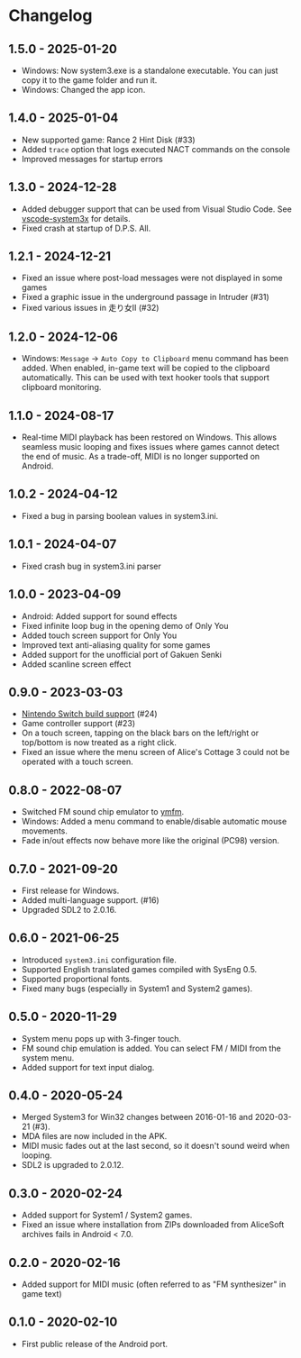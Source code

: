 # Changelog

## 1.5.0 - 2025-01-20
- Windows: Now system3.exe is a standalone executable. You can just copy it to
  the game folder and run it.
- Windows: Changed the app icon.

## 1.4.0 - 2025-01-04
- New supported game: Rance 2 Hint Disk (#33)
- Added `trace` option that logs executed NACT commands on the console
- Improved messages for startup errors

## 1.3.0 - 2024-12-28
- Added debugger support that can be used from Visual Studio Code. See
  [vscode-system3x](https://github.com/kichikuou/vscode-system3x) for details.
- Fixed crash at startup of D.P.S. All.

## 1.2.1 - 2024-12-21
- Fixed an issue where post-load messages were not displayed in some games
- Fixed a graphic issue in the underground passage in Intruder (#31)
- Fixed various issues in 走り女II (#32)

## 1.2.0 - 2024-12-06
- Windows: `Message` -> `Auto Copy to Clipboard` menu command has been added.
  When enabled, in-game text will be copied to the clipboard automatically. This
  can be used with text hooker tools that support clipboard monitoring.

## 1.1.0 - 2024-08-17
- Real-time MIDI playback has been restored on Windows. This allows seamless
  music looping and fixes issues where games cannot detect the end of music.
  As a trade-off, MIDI is no longer supported on Android.

## 1.0.2 - 2024-04-12
- Fixed a bug in parsing boolean values in system3.ini.

## 1.0.1 - 2024-04-07
- Fixed crash bug in system3.ini parser

## 1.0.0 - 2023-04-09
- Android: Added support for sound effects
- Fixed infinite loop bug in the opening demo of Only You
- Added touch screen support for Only You
- Improved text anti-aliasing quality for some games
- Added support for the unofficial port of Gakuen Senki
- Added scanline screen effect

## 0.9.0 - 2023-03-03
- [Nintendo Switch build support](https://github.com/kichikuou/system3-sdl2/blob/v0.9.0/switch/README.md) (#24)
- Game controller support (#23)
- On a touch screen, tapping on the black bars on the left/right or top/bottom is now treated as a right click.
- Fixed an issue where the menu screen of Alice's Cottage 3 could not be operated with a touch screen.

## 0.8.0 - 2022-08-07
- Switched FM sound chip emulator to [ymfm](https://github.com/aaronsgiles/ymfm).
- Windows: Added a menu command to enable/disable automatic mouse movements.
- Fade in/out effects now behave more like the original (PC98) version.

## 0.7.0 - 2021-09-20
- First release for Windows.
- Added multi-language support. (#16)
- Upgraded SDL2 to 2.0.16.

## 0.6.0 - 2021-06-25
- Introduced `system3.ini` configuration file.
- Supported English translated games compiled with SysEng 0.5.
- Supported proportional fonts.
- Fixed many bugs (especially in System1 and System2 games).

## 0.5.0 - 2020-11-29
- System menu pops up with 3-finger touch.
- FM sound chip emulation is added. You can select FM / MIDI from the system menu.
- Added support for text input dialog.

## 0.4.0 - 2020-05-24
- Merged System3 for Win32 changes between 2016-01-16 and 2020-03-21 (#3).
- MDA files are now included in the APK.
- MIDI music fades out at the last second, so it doesn't sound weird when looping.
- SDL2 is upgraded to 2.0.12.

## 0.3.0 - 2020-02-24
- Added support for System1 / System2 games.
- Fixed an issue where installation from ZIPs downloaded from AliceSoft archives fails in Android < 7.0.

## 0.2.0 - 2020-02-16
- Added support for MIDI music (often referred to as "FM synthesizer" in game text)

## 0.1.0 - 2020-02-10
- First public release of the Android port.

